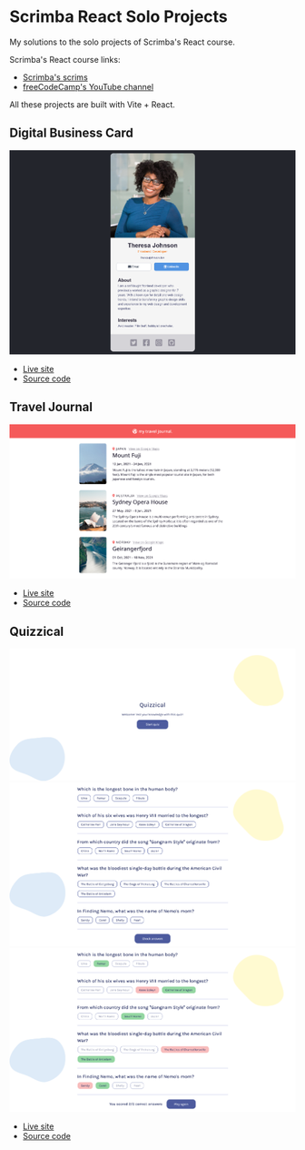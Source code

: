 # Scrimba React Solo Projects
 My solutions to the solo projects of Scrimba's React course.

 Scrimba's React course links:
 - [Scrimba's scrims](https://scrimba.com/learn/learnreact)
 - [freeCodeCamp's YouTube channel](https://youtu.be/bMknfKXIFA8)

All these projects are built with Vite + React.

## Digital Business Card

![](./1-digital-business-card/screenshot.png)

- [Live site](https://digital-business-card-8e5538.netlify.app/)
- [Source code](https://github.com/helenclx/Scrimba-React-Solo-Projects/tree/main/1-digital-business-card)

## Travel Journal

![](./2-travel-journal/screenshot.png)

- [Live site](https://travel-journal-2200c5.netlify.app/)
- [Source code](https://github.com/helenclx/Scrimba-React-Solo-Projects/tree/main/2-travel-journal)

## Quizzical

![](./3-quizzical/screenshot-start.png)
![](./3-quizzical/screenshot-questions.png)
![](./3-quizzical/screenshot-answers.png)

- [Live site](https://helenclx-quizzical.netlify.app/)
- [Source code](https://github.com/helenclx/Scrimba-React-Solo-Projects/tree/main/3-quizzical)